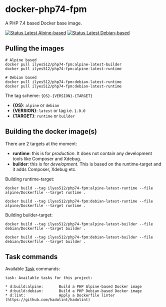 # docker-php74-fpm

A PHP 7.4 based Docker base image.

[![Status Latest Alpine-based](https://github.com/Ilyes512/docker-php74-fpm/workflows/Build%20latest%20Alpine%20images/badge.svg)](https://github.com/Ilyes512/docker-php74-fpm/actions?query=workflow%3A%22Build+latest+Alpine+images%22)
[![Status Latest Debian-based](https://github.com/Ilyes512/docker-php74-fpm/workflows/Build%20latest%20Debian%20images/badge.svg)](https://github.com/Ilyes512/docker-php74-fpm/actions?query=workflow%3A%22Build+latest+Debian+images%22)

## Pulling the images

```
# Alpine based
docker pull ilyes512/php74-fpm:alpine-latest-builder
docker pull ilyes512/php74-fpm:alpine-latest-runtime

# Debian based
docker pull ilyes512/php74-fpm:debian-latest-runtime
docker pull ilyes512/php74-fpm:debian-latest-runtime
```

The tag scheme: `{OS}-{VERSION}-{TARGET}`

- **{OS}**: `alpine` or `debian`
- **{VERSION}**: `latest` or tag i.e. `1.0.0`
- **{TARGET}**: `runtime` or `builder`

## Building the docker image(s)

There are 2 targets at the moment:

  - **runtime**: this is for *production*. It does not contain any development tools like Composer and Xdebug.
  - **builder**: this is for *development*. This is based on the runtime-target and it adds Composer, Xdebug etc.

Building runtime-target:

```
docker build --tag ilyes512/php74-fpm:alpine-latest-runtime --file alpine/Dockerfile --target runtime .

docker build --tag ilyes512/php74-fpm:debian-latest-runtime --file alpine/Dockerfile --target runtime .
```

Building builder-target:

```
docker build --tag ilyes512/php74-fpm:alpine-latest-builder --file debian/Dockerfile --target builder .

docker build --tag ilyes512/php74-fpm:debian-latest-builder --file debian/Dockerfile --target builder .
```

## Task commands

Available [Task](https://taskfile.dev/#/) commands:

```
task: Available tasks for this project:

* d:build:alpine:       Build a PHP Alpine-based Docker image
* d:build:debian:       Build a PHP Debian-based Docker image
* d:lint:               Apply a Dockerfile linter (https://github.com/hadolint/hadolint)
```